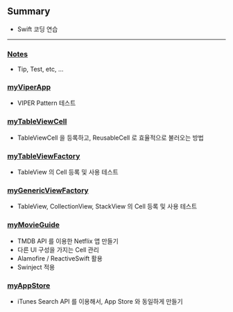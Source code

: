 ## Summary
* Swift 코딩 연습
--------

### [Notes](https://github.com/taitty/SwiftPractice/tree/master/Notes)
* Tip, Test, etc, ...

### [myViperApp](https://github.com/taitty/SwiftPractice/tree/master/myViperApp)
* VIPER Pattern 테스트

### [myTableViewCell](https://github.com/taitty/SwiftPractice/tree/master/myTableViewCell)
* TableViewCell 을 등록하고, ReusableCell 로 효율적으로 불러오는 방법

### [myTableViewFactory](https://github.com/taitty/SwiftPractice/tree/master/myTableViewFactory)
* TableView 의 Cell 등록 및 사용 테스트

### [myGenericViewFactory](https://github.com/taitty/SwiftPractice/tree/master/myGenericViewFactory)
* TableView, CollectionView, StackView 의 Cell 등록 및 사용 테스트

### [myMovieGuide](https://github.com/taitty/SwiftPractice/tree/master/myMovieGuide)
* TMDB API 를 이용한 Netflix 앱 만들기
* 다른 UI 구성을 가지는 Cell 관리
* Alamofire / ReactiveSwift 활용
* Swinject 적용

### [myAppStore](https://github.com/taitty/SwiftPractice/tree/master/myAppStore)
* iTunes Search API 를 이용해서, App Store 와 동일하게 만들기
